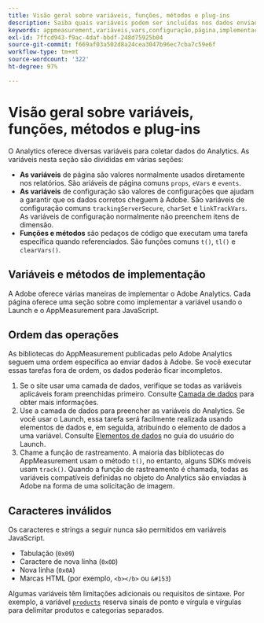 ```yaml
---
title: Visão geral sobre variáveis, funções, métodos e plug-ins
description: Saiba quais variáveis podem ser incluídas nos dados enviados à Adobe para melhorar os relatórios.
keywords: appmeasurement,variáveis,vars,configuração,página,implementação
exl-id: 7ffcd943-f9ac-4daf-bbdf-248d75925b04
source-git-commit: f669af03a502d8a24cea3047b96ec7cba7c59e6f
workflow-type: tm+mt
source-wordcount: '322'
ht-degree: 97%

---
```


# Visão geral sobre variáveis, funções, métodos e plug-ins

O Analytics oferece diversas variáveis para coletar dados do Analytics. As variáveis nesta seção são divididas em várias seções:

* **As variáveis** de página são valores normalmente usados diretamente nos relatórios. São ariáveis de página comuns `props`, `eVars` e `events`.
* **As variáveis** de configuração são valores de configurações que ajudam a garantir que os dados corretos cheguem à Adobe. São variáveis de configuração comuns `trackingServerSecure`, `charSet` e `linkTrackVars`. As variáveis de configuração normalmente não preenchem itens de dimensão.
* **Funções e métodos** são pedaços de código que executam uma tarefa específica quando referenciados. São funções comuns `t()`, `tl()` e `clearVars()`.

## Variáveis e métodos de implementação

A Adobe oferece várias maneiras de implementar o Adobe Analytics. Cada página oferece uma seção sobre como implementar a variável usando o Launch e o AppMeasurement para JavaScript.

## Ordem das operações

As bibliotecas do AppMeasurement publicadas pelo Adobe Analytics seguem uma ordem específica ao enviar dados à Adobe. Se você executar essas tarefas fora de ordem, os dados poderão ficar incompletos.

1. Se o site usar uma camada de dados, verifique se todas as variáveis aplicáveis foram preenchidas primeiro. Consulte [Camada de dados](../prepare/data-layer.md) para obter mais informações.
2. Use a camada de dados para preencher as variáveis do Analytics. Se você usar o Launch, essa tarefa será facilmente realizada usando elementos de dados e, em seguida, atribuindo o elemento de dados a uma variável. Consulte [Elementos de dados](https://experienceleague.adobe.com/docs/launch/using/reference/manage-resources/data-elements.html) no guia do usuário do Launch.
3. Chame a função de rastreamento. A maioria das bibliotecas do AppMeasurement usam o método `t()`, no entanto, alguns SDKs móveis usam `track()`. Quando a função de rastreamento é chamada, todas as variáveis compatíveis definidas no objeto do Analytics são enviadas à Adobe na forma de uma solicitação de imagem.

## Caracteres inválidos

Os caracteres e strings a seguir nunca são permitidos em variáveis JavaScript.

* Tabulação (`0x09`)
* Caractere de nova linha (`0x0D`)
* Nova linha (`0x0A`)
* Marcas HTML (por exemplo, `<b></b>` ou `&#153`)

Algumas variáveis têm limitações adicionais ou requisitos de sintaxe. Por exemplo, a variável [`products`](page-vars/products.md) reserva sinais de ponto e vírgula e vírgulas para delimitar produtos e categorias separados.
